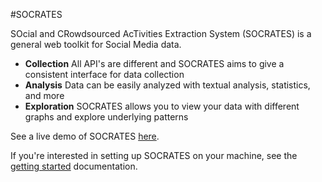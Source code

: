 #SOCRATES

SOcial and CRowdsourced AcTivities Extraction System (SOCRATES) is a general web toolkit for Social Media data.
- <b>Collection</b> All API's are different and SOCRATES aims to give a consistent interface for data collection
- <b>Analysis</b> Data can be easily analyzed with textual analysis, statistics, and more
- <b>Exploration</b> SOCRATES allows you to view your data with different graphs and explore underlying patterns

See a live demo of SOCRATES [here](http://peopleanalytics.org/socrates/).
 
If you're interested in setting up SOCRATES on your machine, see the [getting started](docs/getting_started.md) documentation.
